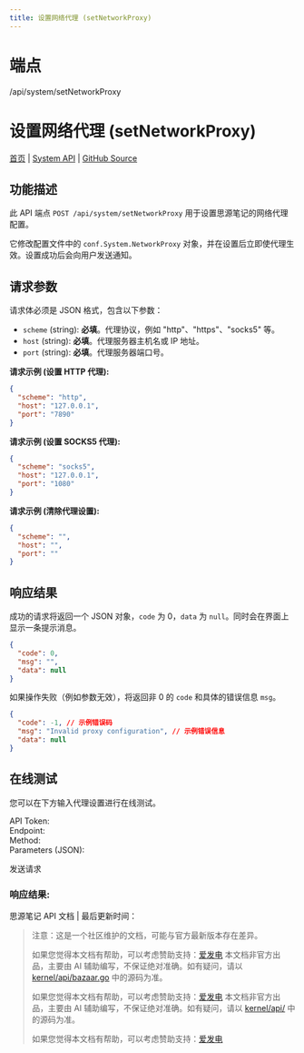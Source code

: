 ```yaml
---
title: 设置网络代理 (setNetworkProxy)
---
```

# 端点

/api/system/setNetworkProxy

# 设置网络代理 (setNetworkProxy)

[首页](../index.html) | [System API](index.html) | [GitHub Source](https://github.com/siyuan-note/siyuan/blob/master/kernel/api/system.go#L476)

## 功能描述

此 API 端点 `POST /api/system/setNetworkProxy` 用于设置思源笔记的网络代理配置。

它修改配置文件中的 `conf.System.NetworkProxy` 对象，并在设置后立即使代理生效。设置成功后会向用户发送通知。

## 请求参数

请求体必须是 JSON 格式，包含以下参数：

-   `scheme` (string): **必填**。代理协议，例如 "http"、"https"、"socks5" 等。
-   `host` (string): **必填**。代理服务器主机名或 IP 地址。
-   `port` (string): **必填**。代理服务器端口号。

**请求示例 (设置 HTTP 代理):**

```json
{
  "scheme": "http",
  "host": "127.0.0.1",
  "port": "7890"
}
```

**请求示例 (设置 SOCKS5 代理):**

```json
{
  "scheme": "socks5",
  "host": "127.0.0.1",
  "port": "1080"
}
```

**请求示例 (清除代理设置):**

```json
{
  "scheme": "",
  "host": "",
  "port": ""
}
```

## 响应结果

成功的请求将返回一个 JSON 对象，`code` 为 0，`data` 为 `null`。同时会在界面上显示一条提示消息。

```json
{
  "code": 0,
  "msg": "",
  "data": null
}
```

如果操作失败（例如参数无效），将返回非 0 的 `code` 和具体的错误信息 `msg`。

```json
{
  "code": -1, // 示例错误码
  "msg": "Invalid proxy configuration", // 示例错误信息
  "data": null
}
```

## 在线测试

您可以在下方输入代理设置进行在线测试。

API Token:   
Endpoint:   
Method:   
Parameters (JSON):  
  
发送请求

### 响应结果:

思源笔记 API 文档 | 最后更新时间：

> 注意：这是一个社区维护的文档，可能与官方最新版本存在差异。
> 
> 如果您觉得本文档有帮助，可以考虑赞助支持：[爱发电](https://afdian.com/a/leolee9086?tab=feed)
> 本文档非官方出品，主要由 AI 辅助编写，不保证绝对准确。如有疑问，请以 [kernel/api/bazaar.go](https://github.com/siyuan-note/siyuan/blob/master/kernel/api/bazaar.go) 中的源码为准。
> 
> 如果您觉得本文档有帮助，可以考虑赞助支持：[爱发电](https://afdian.com/a/leolee9086?tab=feed)
> 本文档非官方出品，主要由 AI 辅助编写，不保证绝对准确。如有疑问，请以 [kernel/api/](https://github.com/siyuan-note/siyuan/blob/master/kernel/api/) 中的源码为准。
> 
> 如果您觉得本文档有帮助，可以考虑赞助支持：[爱发电](https://afdian.com/a/leolee9086?tab=feed)

